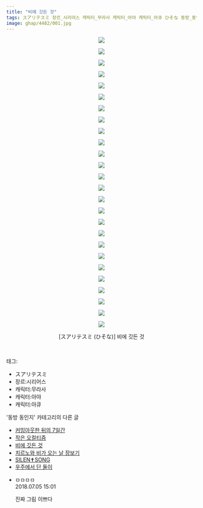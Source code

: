 ```yaml
---
title: "비에 깃든 것"
tags: スアリテスミ 장르_시리어스 캐릭터_무라사 캐릭터_아야 캐릭터_아큐 ひそな 동방_동인지
image: ghap/4482/001.jpg
---
```

<div class="article">
<p style="text-align: center; clear: none; float: none;"><img src="{{ site.nasurl }}/ghap/4482/001.jpg"/></p>
<p style="text-align: center; clear: none; float: none;"><img src="{{ site.nasurl }}/ghap/4482/002.jpg"/></p>
<p style="text-align: center; clear: none; float: none;"><img src="{{ site.nasurl }}/ghap/4482/003.jpg"/></p>
<p style="text-align: center; clear: none; float: none;"><img src="{{ site.nasurl }}/ghap/4482/004.jpg"/></p>
<p style="text-align: center; clear: none; float: none;"><img src="{{ site.nasurl }}/ghap/4482/005.jpg"/></p>
<p style="text-align: center; clear: none; float: none;"><img src="{{ site.nasurl }}/ghap/4482/006.jpg"/></p>
<p style="text-align: center; clear: none; float: none;"><img src="{{ site.nasurl }}/ghap/4482/007.jpg"/></p>
<p style="text-align: center; clear: none; float: none;"><img src="{{ site.nasurl }}/ghap/4482/008.jpg"/></p>
<p style="text-align: center; clear: none; float: none;"><img src="{{ site.nasurl }}/ghap/4482/009.jpg"/></p>
<p style="text-align: center; clear: none; float: none;"><img src="{{ site.nasurl }}/ghap/4482/010.jpg"/></p>
<p style="text-align: center; clear: none; float: none;"><img src="{{ site.nasurl }}/ghap/4482/011.jpg"/></p>
<p style="text-align: center; clear: none; float: none;"><img src="{{ site.nasurl }}/ghap/4482/012.jpg"/></p>
<p style="text-align: center; clear: none; float: none;"><img src="{{ site.nasurl }}/ghap/4482/013.jpg"/></p>
<p style="text-align: center; clear: none; float: none;"><img src="{{ site.nasurl }}/ghap/4482/014.jpg"/></p>
<p style="text-align: center; clear: none; float: none;"><img src="{{ site.nasurl }}/ghap/4482/015.jpg"/></p>
<p style="text-align: center; clear: none; float: none;"><img src="{{ site.nasurl }}/ghap/4482/016.jpg"/></p>
<p style="text-align: center; clear: none; float: none;"><img src="{{ site.nasurl }}/ghap/4482/017.jpg"/></p>
<p style="text-align: center; clear: none; float: none;"><img src="{{ site.nasurl }}/ghap/4482/018.jpg"/></p>
<p style="text-align: center; clear: none; float: none;"><img src="{{ site.nasurl }}/ghap/4482/019.jpg"/></p>
<p style="text-align: center; clear: none; float: none;"><img src="{{ site.nasurl }}/ghap/4482/020.jpg"/></p>
<p style="text-align: center; clear: none; float: none;"><img src="{{ site.nasurl }}/ghap/4482/021.jpg"/></p>
<p style="text-align: center; clear: none; float: none;"><img src="{{ site.nasurl }}/ghap/4482/022.jpg"/></p>
<p style="text-align: center; clear: none; float: none;"><img src="{{ site.nasurl }}/ghap/4482/023.jpg"/></p>
<p style="text-align: center; clear: none; float: none;"><img src="{{ site.nasurl }}/ghap/4482/024.jpg"/></p>
<p style="text-align: center; clear: none; float: none;"><img src="{{ site.nasurl }}/ghap/4482/025.jpg"/></p>
<p style="text-align: center; clear: none; float: none;"><img src="{{ site.nasurl }}/ghap/4482/026.jpg"/></p>
<p style="text-align: center; clear: none; float: none;">[スアリテスミ (ひそな)] 비에 깃든 것</p>
<p><br/></p>
</div><div class="tagTrail">
<p>태그: </p>
<ul>
<li>スアリテスミ</li>
<li>장르:시리어스</li>
<li>캐릭터:무라사</li>
<li>캐릭터:아야</li>
<li>캐릭터:아큐</li>
</ul>
</div><div class="another">
<p>'동방 동인지' 카테고리의 다른 글</p>
<ul>
<li><a href="/2018-06-27-ghap_4484">커밍아웃한 뒤의 7일간</a></li>
<li><a href="/2018-06-27-ghap_4483">작은 오컬티즘</a></li>
<li><a href="/2018-06-27-ghap_4482">비에 깃든 것</a></li>
<li><a href="/2018-06-27-ghap_4481">치르노와 비가 오는 날 장보기</a></li>
<li><a href="/2018-06-23-ghap_4480">SILEN✝SONG</a></li>
<li><a href="/2018-06-22-ghap_4479">우주에서 단 둘이</a></li>
</ul>
</div><div class="cb_module cb_fluid">
<div class="cb_wrt cb_profile">
<div class="comment">
<ul>
<li class="cb_thumb_off" id="comment15280997">
<div class="cb_comment_area">
<div class="cb_info_area">
<div class="cb_section">
<span class="cb_nick_name">ㅁㅁㅁㅁ</span>
</div>
<div class="cb_section">
<span class="cb_date">2018.07.05 15:01 </span>
</div>
</div>
<div class="cb_dsc_comment">
<p class="cb_dsc">
											진짜 그림 이쁘다
										</p>
</div>
</div></li>
</ul>
</div>
</div><!-- commentList close -->
</div>